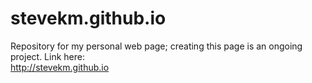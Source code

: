 # stevekm.github.io  
Repository for my personal web page; creating this page is an ongoing project. Link here:  
http://stevekm.github.io

